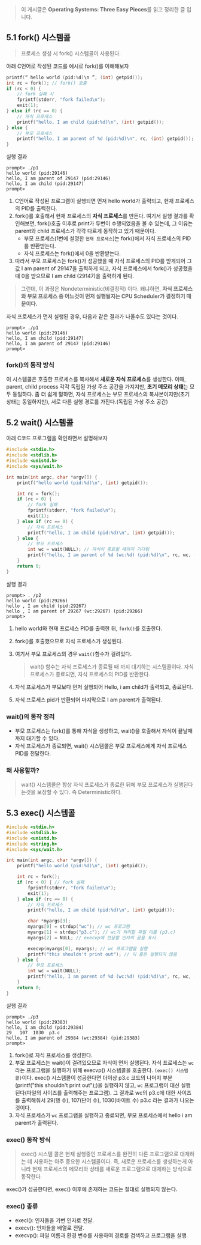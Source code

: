 > 이 게시글은 **Operating Systems: Three Easy Pieces**를 읽고 정리한 글 입니다.

## 5.1 fork() 시스템콜

> 프로세스 생성 시 fork() 시스템콜이 사용된다.

아래 C언어로 작성된 코드를 예시로 fork()를 이해해보자
```c
printf(“ hello world (pid:%d)\n ”, (int) getpid());
int rc = fork(); // fork() 호출
if (rc < 0) {
    // fork 실패 시
    fprintf(stderr, "fork failed\n");
    exit(1);
} else if (rc == 0) {
    // 자식 프로세스
    printf("hello, I am child (pid:%d)\n", (int) getpid());
} else {
    // 부모 프로세스
    printf("hello, I am parent of %d (pid:%d)\n", rc, (int) getpid());
}
```

실행 결과
```shell
prompt> ./p1
hello world (pid:29146)
hello, I am parent of 29147 (pid:29146)
hello, I am child (pid:29147)
prompt>
```

1. C언어로 작성된 프로그램이 실행되면 먼저 hello world가 출력되고, 현재 프로세스의 PID를 출력한다.
2. fork()를 호출해서 현재 프로세스의 **자식 프로세스**를 만든다.
   여기서 실행 결과를 확인해보면, fork()호출 이후로 print가 두번이 수행되었음을 볼 수 있는데, 그 이유는
   parent와 child 프로세스가 각각 다르게 동작하고 있기 때문이다.
   - 부모 프로세스(1번에 설명한 `현재 프로세스`)는 fork()에서 자식 프로세스의 PID를 반환받는다.
   - 자식 프로세스는 fork()에서 0을 반환받는다.
3. 따라서 부모 프로세스는 fork()가 성공했을 때 자식 프로세스의 PID를 받게되어 그 값 I am parent of 29147을 출력하게 되고,
   자식 프로세스에서 fork()가 성공했을 때 0을 받으므로 I am child (29147)을 출력하게 된다.

> 그런데, 이 과정은 Nondeterministic(비결정적) 이다. 왜냐하면, **자식 프로세스와 부모 프로세스 중 어느것이 먼저 실행될지는
> CPU Scheduler가 결정하기 때문이다.**

자식 프로세스가 먼저 실행된 경우, 다음과 같은 결과가 나올수도 있다는 것이다.
```shell
prompt> ./p1
hello world (pid:29146)
hello, I am child (pid:29147)
hello, I am parent of 29147 (pid:29146)
prompt>
```

### fork()의 동작 방식

이 시스템콜은 호출한 프로세스를 복사해서 **새로운 자식 프로세스**를 생성한다.
이때, parent, child process 각각 독립된 가상 주소 공간을 가지지만, **초기 메모리 상태**는 모두 동일하다.
좀 더 쉽게 말하면, 자식 프로세스는 부모 프로세스의 복사본이지만(초기 상태는 동일하지만), 서로 다른 실행 경로를 가진다.(독립된 가상 주소 공간)

## 5.2 wait() 시스템콜

아래 C코드 프로그램을 확인하면서 설명해보자
```c
#include <stdio.h>
#include <stdlib.h>
#include <unistd.h>
#include <sys/wait.h>

int main(int argc, char *argv[]) {
    printf("hello world (pid:%d)\n", (int) getpid());

    int rc = fork();
    if (rc < 0) {
        // fork 실패
        fprintf(stderr, "fork failed\n");
        exit(1);
    } else if (rc == 0) {
        // 자식 프로세스
        printf("hello, I am child (pid:%d)\n", (int) getpid());
    } else {
        // 부모 프로세스
        int wc = wait(NULL); // 자식이 종료될 때까지 기다림
        printf("hello, I am parent of %d (wc:%d) (pid:%d)\n", rc, wc, (int) getpid());
    }
    return 0;
}
```

실행 결과
```shell
prompt> . /p2
hello world (pid:29266)
hello , I am child (pid:29267)
hello , I am parent of 29267 (wc:29267) (pid:29266)
prompt>
```

1. hello world와 현재 프로세스 PID를 출력한 뒤, `fork()`를 호출한다.
2. fork()를 호출했으므로 자식 프로세스가 생성된다.
3. 여기서 부모 프로세스의 경우 `wait()`함수가 걸려있다.

   > wait() 함수는 자식 프로세스가 종료될 때 까지 대기하는 시스템콜이다. 자식 프로세스가 종료되면, 자식 프로세스의 PID를 반환한다.

4. 자식 프로세스가 부모보다 먼저 실행되어 Hello, i am child가 출력되고, 종료된다.
5. 자식 프로세스 pid가 반환되어 마지막으로 I am parent가 출력된다.

### wait()의 동작 정리

- 부모 프로세스는 fork()를 통해 자식을 생성하고, wait()을 호출해서 자식이 끝날때까지 대기할 수 있다.
- 자식 프로세스가 종료되면, wait() 시스템콜은 부모 프로세스에게 자식 프로세스 PID를 전달한다.

### 왜 사용할까?

> wait() 시스템콜은 항상 자식 프로세스가 종료한 뒤에 부모 프로세스가 실행된다는것을 보장할 수 있다.
> 즉 Deterministic하다.

## 5.3 exec() 시스템콜

```c
#include <stdio.h>
#include <stdlib.h>
#include <unistd.h>
#include <string.h>
#include <sys/wait.h>

int main(int argc, char *argv[]) {
    printf("hello world (pid:%d)\n", (int) getpid());

    int rc = fork();
    if (rc < 0) { // fork 실패
        fprintf(stderr, "fork failed\n");
        exit(1);
    } else if (rc == 0) {
        // 자식 프로세스
        printf("hello, I am child (pid:%d)\n", (int) getpid());

        char *myargs[3];
        myargs[0] = strdup("wc"); // wc 프로그램
        myargs[1] = strdup("p3.c"); // wc가 처리할 파일 이름 (p3.c)
        myargs[2] = NULL; // execvp에 전달할 인자의 끝을 표시

        execvp(myargs[0], myargs); // wc 프로그램을 실행
        printf("this shouldn't print out"); // 이 줄은 실행되지 않음
    } else {
        // 부모 프로세스
        int wc = wait(NULL);
        printf("hello, I am parent of %d (wc:%d) (pid:%d)\n", rc, wc, (int) getpid());
    }
    return 0;
}
```

실행 결과
```shell
prompt> ./p3
hello world (pid:29383)
hello, I am child (pid:29384)
29   107  1030  p3.c
hello, I am parent of 29384 (wc:29384) (pid:29383)
prompt>
```

1. fork()로 자식 프로세스를 생성한다.
2. 부모 프로세스는 wait()이 걸려있으므로 자식이 먼저 실행된다.
   자식 프로세스는 `wc`라는 프로그램을 실행하기 위해 execvp() 시스템콜을 호출한다. `(exec() 시스템콜)`이다.
   exec() 시스템콜이 성공한다면 더이상 p3.c 코드의 나머지 부분 (printf("this shouldn't print out");)을 실행하지 않고,
   `wc` 프로그램이 대신 실행된다(파일의 사이즈를 출력해주는 프로그램).
   그 결과로 wc의 p3.c에 대한 사이즈를 출력해줘서 29(행 수), 107(단어 수), 1030(바이트 수) p3.c 라는 결과가 나오는 것이다.
3. 자식 프로세스가 `wc` 프로그램을 실행하고 종료되면, 부모 프로세스에서 hello i am parent가 출력된다.

### exec() 동작 방식

> exec() 시스템 콜은 현재 실행중인 프로세스를 완전히 다른 프로그램으로 대체하는 데 사용하는 아주 중요한 시스템콜이다.
> 즉, 새로운 프로세스를 생성하는게 아니라 현재 프로세스의 메모리와 상태를 새로운 프로그램으로 대체하는 방식으로 동작한다.

exec()가 성공한다면, exec() 이후에 존재하는 코드는 절대로 실행되지 않는다.

### exec() 종류

- execl(): 인자들을 가변 인자로 전달.
- execv(): 인자들을 배열로 전달.
- execvp(): 파일 이름과 환경 변수를 사용하여 경로를 검색하고 프로그램을 실행.
